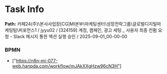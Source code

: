 # Task Info

**Path:** 카페24(주)\본사사업장\[CG]MI본부\마케팅센터\성장전략그룹\글로벌디지털마케팅팀\퍼포먼스1 / jyyu02 / [324159] 계정, 캠페인, 광고 세팅 _ 사용자 최종 컨펌 요청 - Slack 메시지 통한 액션 실행 승인 / 2025-09-01_00-00-00

### BPMN
- ["https://n8n-mi-077-web.hanpda.com/workflow/mJAkXXgHzw96cN3H"]

